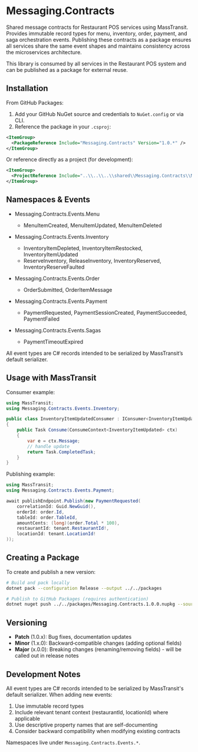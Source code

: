 # Messaging.Contracts

Shared message contracts for Restaurant POS services using MassTransit. Provides immutable record types for menu, inventory, order, payment, and saga orchestration events. Publishing these contracts as a package ensures all services share the same event shapes and maintains consistency across the microservices architecture.

This library is consumed by all services in the Restaurant POS system and can be published as a package for external reuse.

## Installation

From GitHub Packages:

1) Add your GitHub NuGet source and credentials to `NuGet.config` or via CLI.
2) Reference the package in your `.csproj`:

```xml
<ItemGroup>
  <PackageReference Include="Messaging.Contracts" Version="1.0.*" />
</ItemGroup>
```

Or reference directly as a project (for development):

```xml
<ItemGroup>
  <ProjectReference Include="..\\..\\..\\shared\\Messaging.Contracts\\Messaging.Contracts.csproj" />
</ItemGroup>
```

## Namespaces & Events

- Messaging.Contracts.Events.Menu
  - MenuItemCreated, MenuItemUpdated, MenuItemDeleted

- Messaging.Contracts.Events.Inventory
  - InventoryItemDepleted, InventoryItemRestocked, InventoryItemUpdated
  - ReserveInventory, ReleaseInventory, InventoryReserved, InventoryReserveFaulted

- Messaging.Contracts.Events.Order
  - OrderSubmitted, OrderItemMessage

- Messaging.Contracts.Events.Payment
  - PaymentRequested, PaymentSessionCreated, PaymentSucceeded, PaymentFailed

- Messaging.Contracts.Events.Sagas
  - PaymentTimeoutExpired

All event types are C# records intended to be serialized by MassTransit’s default serializer.

## Usage with MassTransit

Consumer example:
```csharp
using MassTransit;
using Messaging.Contracts.Events.Inventory;

public class InventoryItemUpdatedConsumer : IConsumer<InventoryItemUpdated>
{
    public Task Consume(ConsumeContext<InventoryItemUpdated> ctx)
    {
        var e = ctx.Message;
        // handle update
        return Task.CompletedTask;
    }
}
```

Publishing example:
```csharp
using MassTransit;
using Messaging.Contracts.Events.Payment;

await publishEndpoint.Publish(new PaymentRequested(
    correlationId: Guid.NewGuid(),
    orderId: order.Id,
    tableId: order.TableId,
    amountCents: (long)(order.Total * 100),
    restaurantId: tenant.RestaurantId!,
    locationId: tenant.LocationId!
));
```

## Creating a Package

To create and publish a new version:

```bash
# Build and pack locally
dotnet pack --configuration Release --output ../../packages

# Publish to GitHub Packages (requires authentication)
dotnet nuget push ../../packages/Messaging.Contracts.1.0.0.nupkg --source "github"
```

## Versioning

- **Patch** (1.0.x): Bug fixes, documentation updates
- **Minor** (1.x.0): Backward‑compatible changes (adding optional fields)
- **Major** (x.0.0): Breaking changes (renaming/removing fields) - will be called out in release notes

## Development Notes

All event types are C# records intended to be serialized by MassTransit's default serializer. When adding new events:

1. Use immutable record types
2. Include relevant tenant context (restaurantId, locationId) where applicable
3. Use descriptive property names that are self-documenting
4. Consider backward compatibility when modifying existing contracts

Namespaces live under `Messaging.Contracts.Events.*`.
